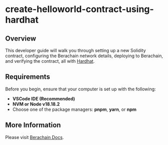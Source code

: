 # create-helloworld-contract-using-hardhat
 
## Overview
This developer guide will walk you through setting up a new Solidity contract, configuring the Berachain network details, deploying to Berachain, and verifying the contract, all with [Hardhat](https://hardhat.org/).

## Requirements
Before you begin, ensure that your computer is set up with the following:

- **VSCode IDE (Recommended)**
- **NVM or Node v18.18.2**
- Choose one of the package managers: **pnpm**, **yarn**, or **npm**

## More Information
Please visit [Berachain Docs](https://docs.berachain.com/developers/guides/create-helloworld-contract-using-hardhat).
